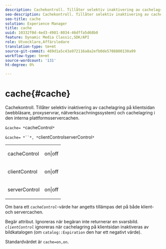 ```yaml
---
description: Cachekontroll. Tillåter selektiv inaktivering av cachelagring på klientsidan (webbläsare, proxyservrar, nätverkscachningssystem) och cachelagring i den interna plattformsservercachen.
seo-description: Cachekontroll. Tillåter selektiv inaktivering av cachelagring på klientsidan (webbläsare, proxyservrar, nätverkscachningssystem) och cachelagring i den interna plattformsservercachen.
seo-title: cache
solution: Experience Manager
title: cache
uuid: 10332f0d-4ed3-4981-8034-46dffa5d68b0
feature: Dynamic Media Classic,SDK/API
role: Utvecklare,Affärsledare
translation-type: tm+mt
source-git-commit: 469d1a5c43a972116a8a2efb0de5708800130a99
workflow-type: tm+mt
source-wordcount: '131'
ht-degree: 0%

---
```



# cache{#cache}

Cachekontroll. Tillåter selektiv inaktivering av cachelagring på klientsidan (webbläsare, proxyservrar, nätverkscachningssystem) och cachelagring i den interna plattformsservercachen.

`&cache= *`cacheControl`*`

`&cache= *``*, *`clientControlserverControl`*`

<table id="simpletable_DA4D92F0AEF84FD49953876796058B7F"> 
 <tr class="strow"> 
  <td class="stentry"> <p><span class="codeph"> <span class="varname"> cacheControl</span></span> </p> </td> 
  <td class="stentry"> <p><span class="codeph"> on|off</span> </p></td> 
 </tr> 
 <tr class="strow"> 
  <td class="stentry"> <p><span class="codeph"> <span class="varname"> clientControl</span></span> </p></td> 
  <td class="stentry"> <p><span class="codeph"> on|off</span> </p></td> 
 </tr> 
 <tr class="strow"> 
  <td class="stentry"> <p><span class="codeph"> <span class="varname"> serverControl</span></span> </p></td> 
  <td class="stentry"> <p><span class="codeph"> on|off</span> </p></td> 
 </tr> 
</table>

Om bara ett *`cacheControl`*-värde har angetts tillämpas det på både klient- och servercachen.

Begär attribut. Ignoreras när begäran inte returnerar en svarsbild. *`clientControl`* ignoreras när cachelagring på klientsidan inaktiveras av bildkatalogen (om  `catalog::Expiration` den har ett negativt värde).

Standardvärdet är `cache=on,on`.
